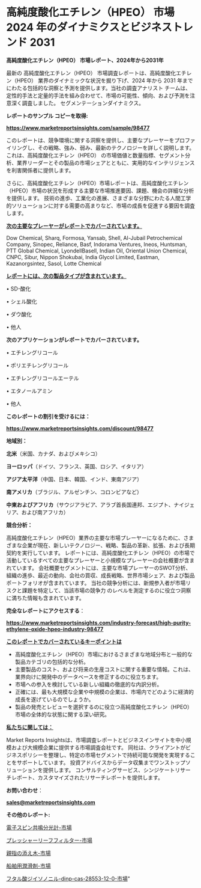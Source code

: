 # 高純度酸化エチレン（HPEO） 市場 2024 年のダイナミクスとビジネストレンド 2031

<strong>高純度酸化エチレン（HPEO） 市場レポート、2024年から2031年</strong>

最新の 高純度酸化エチレン（HPEO） 市場調査レポートは、高純度酸化エチレン（HPEO） 業界のダイナミックな状況を掘り下げ、2024 年から 2031 年までにわたる包括的な洞察と予測を提供します。当社の調査アナリスト チームは、定性的手法と定量的手法を組み合わせて、市場の可能性、傾向、および予測を注意深く調査しました。 セグメンテーションダイナミクス。



<strong>レポートのサンプル コピーを取得:</strong> <a href=https://www.marketreportsinsights.com/sample/98477>

<strong><u>https://www.marketreportsinsights.com/sample/98477</u></strong></a>

このレポートは、競争環境に関する洞察を提供し、主要なプレーヤーをプロファイリングし、その戦略、強み、弱み、最新のテクノロジーを詳しく説明します。 これは、高純度酸化エチレン（HPEO） の市場価値と数量指標、セグメント分析、業界リーダーとその製品の市場シェアとともに、実用的なインテリジェンスを利害関係者に提供します。

さらに、高純度酸化エチレン（HPEO）市場レポートは、高純度酸化エチレン（HPEO）市場の状況を形成する主要な市場推進要因、課題、機会の詳細な分析を提供します。 技術の進歩、工業化の進展、さまざまな分野にわたる人間工学的ソリューションに対する需要の高まりなど、市場の成長を促進する要因を調査します。



<strong><u>次の主要なプレーヤーがレポートでカバーされています。</u></strong>

Dow Chemical, Sharq, Formosa, Yansab, Shell, Al-Jubail Petrochemical Company, Sinopec, Reliance, Basf, Indorama Ventures, Ineos, Huntsman, PTT Global Chemical, LyondellBasell, Indian Oil, Oriental Union Chemical, CNPC, Sibur, Nippon Shokubai, India Glycol Limited, Eastman, Kazanorgsintez, Sasol, Lotte Chemical



<strong><u><b>レポートには、次の製品タイプが含まれています。</b></u></strong>

• SD-酸化

• シェル酸化

• ダウ酸化

• 他人



<strong><b>次のアプリケーションがレポートでカバーされています。</b></strong>

• エチレングリコール

• ポリエチレングリコール

• エチレングリコールエーテル

• エタノールアミン

• 他人



<strong><b>このレポートの割引を受けるには：</b></strong><a href=https://www.marketreportsinsights.com/discount/98477>

<strong><u>https://www.marketreportsinsights.com/discount/98477</u></strong></a>



<strong>地域別：</strong>



<strong>北米</strong>（米国、カナダ、およびメキシコ）



<strong>ヨーロッパ</strong>（ドイツ、フランス、英国、ロシア、イタリア）



<strong>アジア太平洋</strong>（中国、日本、韓国、インド、東南アジア）



<strong>南アメリカ</strong>（ブラジル、アルゼンチン、コロンビアなど）



<strong>中東およびアフリカ</strong>（サウジアラビア、アラブ首長国連邦、エジプト、ナイジェリア、および南アフリカ）



<strong>競合分析：</strong>

高純度酸化エチレン（HPEO）業界の主要な市場プレーヤーになるために、さまざまな企業が現在、新しいテクノロジー、戦略、製品の革新、拡張、および長期契約を実行しています。 レポートには、高純度酸化エチレン（HPEO）の市場で活動しているすべての主要なプレーヤーと小規模なプレーヤーの会社概要が含まれています。 会社概要セグメントには、主要な市場プレーヤーのSWOT分析、組織の進歩、最近の動向、会社の買収、成長戦略、世界市場シェア、および製品ポートフォリオが含まれています。 当社の競争分析には、新規参入者が市場リスクと課題を特定して、当該市場の競争力 のレベルを測定するのに役立つ洞察に満ちた情報も含まれています。



<strong>完全なレポートにアクセスする</strong>：

<a href=https://www.marketreportsinsights.com/industry-forecast/high-purity-ethylene-oxide-hpeo-industry-98477>

<strong><u>https://www.marketreportsinsights.com/industry-forecast/high-purity-ethylene-oxide-hpeo-industry-98477</u></strong></a>



<strong><u><b>このレポートでカバーされているキーポイントは</b></u></strong>
<ul>
  <li>高純度酸化エチレン（HPEO）市場におけるさまざまな地域分布と一般的な製品カテゴリの包括的な分析。</li>
  <li>主要製品のコスト、および将来の生産コストに関する重要な情報。これは、業界向けに開発中のデータベースを修正するのに役立ちます。</li>
  <li>市場への参入を検討している新しい組織の徹底的な内訳分析。</li>
  <li>正確には、最も大規模な企業や中規模の企業は、市場内でどのように経済的成長を遂げているのでしょうか。</li>
  <li>製品の発売とレビューを選択するのに役立つ高純度酸化エチレン（HPEO）市場の全体的な状態に関する深い研究。</li>
</ul>


<strong><u><b>私たちに関しては：</b></u></strong>

Market Reports Insightsは、市場調査レポートとビジネスインサイトを中小規模および大規模企業に提供する市場調査会社です。 同社は、クライアントがビジネスポリシーを整理し、特定の市場セグメントで持続可能な開発を実現することをサポートしています。 投資アドバイスからデータ収集までワンストップソリューションを提供します。 コンサルティングサービス、シンジケートリサーチレポート、カスタマイズされたリサーチレポートを提供します。



<strong><b>お問い合わせ</b></strong>：

<a href=mailto:sales@marketreportsinsights.com>

<strong><u>sales@marketreportsinsights.com</u></strong></a>



<strong>その他のレポート:</strong>

<a href=https://www.linkedin.com/pulse/電子スピン共鳴分光計-市場-2023-最新の-cagr-および成長分析-2030-pr-news-hub-i3p9f/>電子スピン共鳴分光計-市場</a>

<a href=https://www.linkedin.com/pulse/プレッシャーリーフフィルター-市場-2023-競争分析と事業成長-2030-8bfyf/>プレッシャーリーフフィルター-市場</a>

<a href=https://www.linkedin.com/pulse/親指の添え木-市場-2023-swot-分析と成長率-2030-trendsetters-testimonials-360-anal-zm6bf/>親指の添え木-市場</a>

<a href=https://www.linkedin.com/pulse/船舶用潤滑剤-市場-2023-収益と成長ドライバー-2030-consumer-connection-collective-360-t11gc/>船舶用潤滑剤-市場</a>

<a href=https://www.linkedin.com/pulse/フタル酸ジイソノニル-dinp-cas-28553-12-0-市場-2023-mgrrf/>フタル酸ジイソノニル-dinp-cas-28553-12-0-市場</a>"
